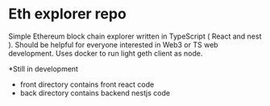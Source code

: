 # Eth explorer repo

Simple Ethereum block chain explorer written in TypeScript ( React and nest ).
Should be helpful for everyone interested in Web3 or TS web development.
Uses docker to run light geth client as node.

\*Still in development

- front directory contains front react code
- back directory contains backend nestjs code
